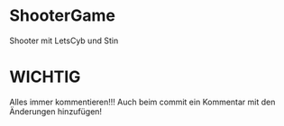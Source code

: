 # ShooterGame
Shooter mit LetsCyb und Stin

# WICHTIG
Alles immer kommentieren!!! Auch beim commit ein Kommentar mit den Änderungen hinzufügen!
